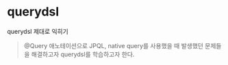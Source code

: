 # querydsl
querydsl 제대로 익히기

> @Query 애노테이션으로 JPQL, native query를 사용했을 때 발생했던 문제들을 해결하고자 querydsl를 학습하고자 한다.
